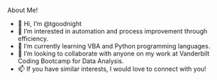 About Me!
- 👋 Hi, I’m @tgoodnight
- 👀 I’m interested in automation and process improvement through efficiency.
- 🌱 I’m currently learning VBA and Python programming languages.
- 💞️ I’m looking to collaborate with anyone on my work at Vanderbilt Coding Bootcamp for Data Analysis.
- 📫 If you have similar interests, I would love to connect with you!

<!---
tgoodnight/tgoodnight is a ✨ special ✨ repository because its `README.md` (this file) appears on your GitHub profile.
You can click the Preview link to take a look at your changes.
--->
